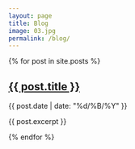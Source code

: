 ```yaml
---
layout: page
title: Blog
image: 03.jpg
permalink: /blog/
---
```


{% for post in site.posts %}
  <h2><a href="{{ post.url | prepend: site.baseurl }}">{{ post.title }}</a></h2>
  <p>{{ post.date | date: "%d/%B/%Y" }}</p> <!-- Formats the date -->
  <p>{{ post.excerpt }}</p>
{% endfor %}